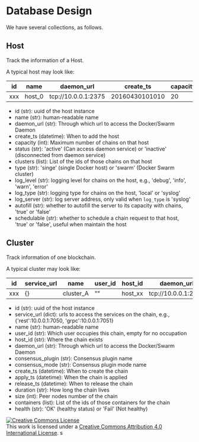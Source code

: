 # Database Design

We have several collections, as follows.

## Host
Track the information of a Host.

A typical host may look like:

id |  name   | daemon_url          | create_ts      | capacity | status | clusters  | type    | log_level | log_type | log_server  | autofill | schedulable
---|  ------ | ------------------- | -------------- | -------- | -------- | ------- | ------- | --------- | -------- | ----------- | -------- | -----------
xxx | host_0 | tcp://10.0.0.1:2375 | 20160430101010 | 20       | active | [c1,c2,c3] | single | debug     | syslog   | udp://10.0.0.2:5000 | true | true

* id (str): uuid of the host instance
* name (str): human-readable name
* daemon_url (str): Through which url to access the Docker/Swarm Daemon
* create_ts (datetime): When to add the host
* capacity (int): Maximum number of chains on that host
* status (str): 'active' (Can access daemon service) or 'inactive' (disconnected from daemon service)
* clusters (list): List of the ids of those chains on that host
* type (str): 'singe' (single Docker host) or 'swarm' (Docker Swarm cluster)
* log_level (str): logging level for chains on the host, e.g., 'debug', 'info', 'warn', 'error'
* log_type (str): logging type for chains on the host, 'local' or 'syslog'
* log_server (str): log server address, only valid when `log_type` is 'syslog'
* autofill (str): whether to autofill the server to its capacity with chains, 'true' or 'false'
* schedulable (str): whether to schedule a chain request to that host, 'true' or 'false', useful when maintain the host

## Cluster
Track information of one blockchain.

A typical cluster may look like:

id  | service_url         | name      | user_id  | host_id | daemon_url          | consensus_plugin | consensus_mode | create_ts      | apply_ts | release_ts | duration | size | containers | health
--- | --------------- | --------- | -------- | ------- | ------------------- | ---------------- | -------------- | -------------  | -------- | ---------- | ------- | ------- | ------- | ------
xxx | {}   | cluster_A | ""       | host_xx |  tcp://10.0.0.1:2375 | pbft            | batch          | 20160430101010 | 20160430101010 | | | 4  | [vp0,vp1,vp2,vp3] | OK

* id (str): uuid of the host instance
* service_url (dict): urls to access the services on the chain, e.g., {'rest':10.0.0.1:7050, 'grpc':10.0.0.1:7051}
* name (str): human-readable name
* user_id (str): Which user occupies this chain, empty for no occupation
* host_id (str): Where the chain exists
* daemon_url (str): Through which url to access the Docker/Swarm Daemon
* consensus_plugin (str): Consensus plugin name
* consensus_mode (str): Consensus plugin mode name
* create_ts (datetime): When to create the chain
* apply_ts (datetime): When the chain is applied
* release_ts (datetime): When to release the chain
* duration (str): How long the chain lives
* size (int): Peer nodes number of the chain
* containers (list): List of the ids of those containers for the chain
* health (str): 'OK' (healthy status) or 'Fail' (Not healthy)

<a rel="license" href="http://creativecommons.org/licenses/by/4.0/"><img alt="Creative Commons License" style="border-width:0" src="https://i.creativecommons.org/l/by/4.0/88x31.png" /></a><br />This work is licensed under a <a rel="license" href="http://creativecommons.org/licenses/by/4.0/">Creative Commons Attribution 4.0 International License</a>.
s